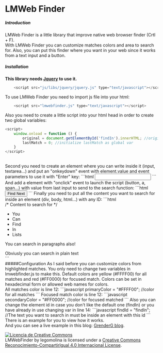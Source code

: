 # LMWeb Finder

##### Introduction
LMWeb Finder is a little library that improve native web browser finder (Crtl + F).<br />With LMWeb Finder you can customize matches colors and area to search for. Also, you can put this finder where you want in your web since it works from a text input and a button.

##### Installation
<b>This library needs <a href="https://jquery.com/" target="_blank">Jquery</a> to use it.</b><br />
```javascript
    <script src="js/libs/jquery/jquery.js" type="text/javascript"></script>
```
To use LMWeb Finder you need to import js file into your html:
```javascript
    <script src="lmwebfinder.js" type="text/javascript"></script> 
```
Also you need to create a little script into your html head in order to create two global variables:
```javascript
<script>
    window.onload = function () { 
        original = document.getElementById('findIn').innerHTML; //original text
        lastMatch = 0; //initialize lastMatch as global var
    } 
</script>
```
<br />
Second you need to create an element where you can write inside it (input, textarea...) and put an "onkeydown" event with element.value and event parameters to use it with "Enter" key:
```html
<input type="text" id="finder" onkeydown="pressKey(this.value, event);">
```
And add a element with "onclick" event to launch the script (button, a, span...) with value from last input to send to the search function:
```html
<input type="button" value="Find Next" onclick="search(document.getElementById('finder').value);"> 
```
Finally you need to put all the content you want to search for inside an element (div, body, html...) with any ID:
```html
<div id="findIn"> 
 /* Content to search for */ 
 <ul> 
	  <li>You</li> 
		<li>Can</li> 
		<li>Find</li> 
		<li>In</li> 
		<li>Lists</li> 
	</ul>
    <p>You can search in paragraphs also!</p> 
    Obviusly you can search in plain text
    <style>You cant find inside style, script, meta, title and link tags</style>
 </div>
 ```
 <br />
#####Configuration
As I said before you can customize colors from highlighted matches. You only need to change two variables in lmwebfinder.js to make this. Default colors are yellow (#FFFF00) for all matches and red (#FF0000) for focused match. Colors can be set in hexadecimal form or allowed web names for colors.<br />
All matches color is line 12: 
```javascript
primaryColor = "#FFFF00"; //color for all matches
```
Focused match color is line 12:
```javascript
secondaryColor = "#FF0000"; //color for focused matched
```
Also you can change the element id in case you don't like the default one (findIn) or you have already in use changing var in line 14:
```javascript
findId = "findIn"; //The text you want to search in must be inside an element with this id
```
<br /> 
There is an example for you to view how it works.<br /> 
And you can see a live example in this blog: <a href="http://grenderg.github.io/blog/" target="_blank">GrenderG blog</a>.<br />

<a rel="license" href="http://creativecommons.org/licenses/by-sa/4.0/" target="_blank"><img alt="Licencia de Creative Commons" style="border-width:0" src="https://i.creativecommons.org/l/by-sa/4.0/88x31.png" /></a><br /><span xmlns:dct="http://purl.org/dc/terms/" property="dct:title">LMWebFinder</span> by <span xmlns:cc="http://creativecommons.org/ns#" property="cc:attributionName">legomolina</span> is licensed under a <a rel="license" href="http://creativecommons.org/licenses/by-sa/4.0/" target="_blank">Creative Commons Reconocimiento-CompartirIgual 4.0 Internacional License</a>.
